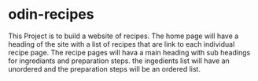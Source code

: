 # odin-recipes
This Project is to build a website of recipes. 
The home page will have a heading of the site  with a list of recipes that are link to each individual recipe page. 
The recipe pages will hava a main heading with sub headings for ingrediants and preparation steps. the ingedients list will have an unordered and the preparation steps will be an ordered list.